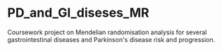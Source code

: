 # PD_and_GI_diseses_MR
Coursework project on Mendelian randomisation analysis for several gastrointestinal diseases and Parkinson's disease risk and progression.
